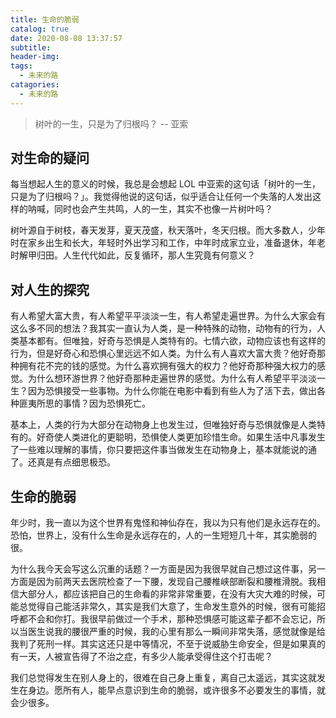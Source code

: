```yaml
---
title: 生命的脆弱
catalog: true
date: 2020-08-08 13:37:57
subtitle:
header-img:
tags:
  - 未来的路
catagories:
  - 未来的路
---
```


> 树叶的一生，只是为了归根吗？ -- 亚索

## 对生命的疑问

每当想起人生的意义的时候，我总是会想起 LOL 中亚索的这句话「树叶的一生，只是为了归根吗？」。我觉得他说的这句话，似乎适合让任何一个失落的人发出这样的呐喊，同时也会产生共鸣，人的一生，其实不也像一片树叶吗？

树叶源自于树枝，春天发芽，夏天茂盛，秋天落叶，冬天归根。而大多数人，少年时在家乡出生和长大，年轻时外出学习和工作，中年时成家立业，准备退休，年老时解甲归田。人生代代如此，反复循环，那人生究竟有何意义？

## 对人生的探究

有人希望大富大贵，有人希望平平淡淡一生，有人希望走遍世界。为什么大家会有这么多不同的想法？我其实一直认为人类，是一种特殊的动物，动物有的行为，人类基本都有。但唯独，好奇与恐惧是人类特有的。七情六欲，动物应该也有这样的行为，但是好奇心和恐惧心里远远不如人类。为什么有人喜欢大富大贵？他好奇那种拥有花不完的钱的感觉。为什么喜欢拥有强大的权力？他好奇那种强大权力的感觉。为什么想环游世界？他好奇那种走遍世界的感觉。为什么有人希望平平淡淡一生？因为恐惧接受一些事物。为什么你能在电影中看到有些人为了活下去，做出各种匪夷所思的事情？因为恐惧死亡。

基本上，人类的行为大部分在动物身上也发生过，但唯独好奇与恐惧就像是人类特有的。好奇使人类进化的更聪明，恐惧使人类更加珍惜生命。如果生活中凡事发生了一些难以理解的事情，你只要把这件事当做发生在动物身上，基本就能说的通了。还真是有点细思极恐。

## 生命的脆弱

年少时，我一直以为这个世界有鬼怪和神仙存在，我以为只有他们是永远存在的。恐怕，世界上，没有什么生命是永远存在的，人的一生短短几十年，其实脆弱的很。

为什么我今天会写这么沉重的话题？一方面是因为我很早就自己想过这件事，另一方面是因为前两天去医院检查了一下腰，发现自己腰椎峡部断裂和腰椎滑脱。我相信大部分人，都应该把自己的生命看的非常非常重要，在没有大灾大难的时候，可能总觉得自己能活非常久，其实是我们大意了，生命发生意外的时候，很有可能招呼都不会和你打。我很早前做过一个手术，那种恐惧感可能这辈子都不会忘记，所以当医生说我的腰很严重的时候，我的心里有那么一瞬间非常失落，感觉就像是给我判了死刑一样。其实这还只是中等情况，不至于说威胁生命安全，但是如果真的有一天，人被宣告得了不治之症，有多少人能承受得住这个打击呢？

我们总觉得发生在别人身上的，很难在自己身上重复，离自己太遥远，其实这就发生在身边。愿所有人，能早点意识到生命的脆弱，或许很多不必要发生的事情，就会少很多。
